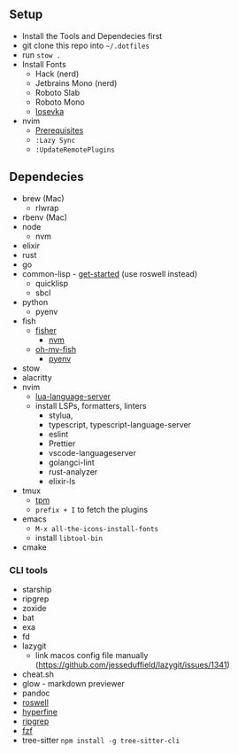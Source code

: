 ## Setup
- Install the Tools and Dependecies first
 - git clone this repo into `~/.dotfiles`
- run `stow .`
- Install Fonts
	- Hack (nerd)
	- Jetbrains Mono (nerd)
	- Roboto Slab
	- Roboto Mono
	- [Iosevka](https://github.com/be5invis/Iosevka)
- nvim
	- [Prerequisites](https://github.com/neovim/neovim/wiki/Building-Neovim#build-prerequisites)
	- `:Lazy Sync`
	- `:UpdateRemotePlugins`

## Dependecies
- brew (Mac)
	- rlwrap
- rbenv (Mac)
- node
	- nvm
- elixir
- rust
- go
- common-lisp - [get-started](https://lisp-lang.org/learn/getting-started/) (use roswell instead)
	- quicklisp
	- sbcl
- python
	- pyenv
- fish
	- [fisher](https://github.com/jorgebucaran/fisher)
		- [nvm](https://github.com/jorgebucaran/nvm.fish)
	- [oh-my-fish](https://github.com/oh-my-fish/oh-my-fish)
		- [pyenv](https://github.com/oh-my-fish/plugin-pyenv)
- stow
- alacritty
- nvim
	- [lua-language-server](https://github.com/sumneko/lua-language-server/wiki/Getting-Started)
	- install LSPs, formatters, linters
		- stylua,
		- typescript, typescript-language-server
		- eslint
		- Prettier
		- vscode-languageserver
		- golangci-lint
		- rust-analyzer
		- elixir-ls
- tmux
	- [tpm](https://github.com/tmux-plugins/tpm)
	- `prefix + I` to fetch the plugins
- emacs
	- `M-x all-the-icons-install-fonts`
    - install `libtool-bin`
- cmake

### CLI tools
- starship
- ripgrep
- zoxide
- bat
- exa
- fd
- lazygit
	- link macos config file manually (https://github.com/jesseduffield/lazygit/issues/1341)
- cheat.sh
- glow - markdown previewer
- pandoc
- [roswell](https://github.com/roswell/roswell)
- [hyperfine](https://github.com/sharkdp/hyperfine)
- [ripgrep](https://github.com/BurntSushi/ripgrep#installation)
- [fzf](https://github.com/junegunn/fzf)
- tree-sitter `npm install -g tree-sitter-cli`
